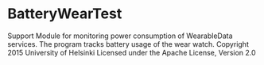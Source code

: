# BatteryWearTest
Support Module for monitoring power consumption of WearableData services.
The program tracks battery usage of the wear watch.
Copyright 2015 University of Helsinki Licensed under the Apache License, Version 2.0
